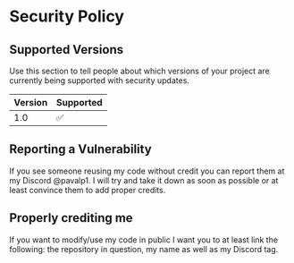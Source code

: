 # Security Policy

## Supported Versions

Use this section to tell people about which versions of your project are
currently being supported with security updates.

| Version | Supported          |
| ------- | ------------------ |
| 1.0     | :white_check_mark: |


## Reporting a Vulnerability

If you see someone reusing my code without credit you can report them at my Discord @pavalp1. 
I will try and take it down as soon as possible or at least convince them to add proper credits.

## Properly crediting me

If you want to modify/use my code in public I want you to at least link the following:
the repository in question, my name as well as my Discord tag.
